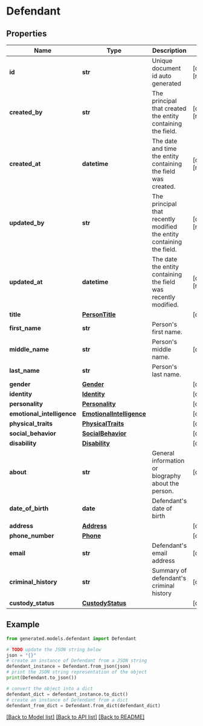 # Defendant


## Properties

Name | Type | Description | Notes
------------ | ------------- | ------------- | -------------
**id** | **str** | Unique document id auto generated | [optional] [readonly] 
**created_by** | **str** | The principal that created the entity containing the field. | [optional] [readonly] 
**created_at** | **datetime** | The date and time the entity containing the field was created. | [optional] [readonly] 
**updated_by** | **str** | The principal that recently modified the entity containing the field. | [optional] [readonly] 
**updated_at** | **datetime** | The date the entity containing the field was recently modified. | [optional] [readonly] 
**title** | [**PersonTitle**](PersonTitle.md) |  | [optional] 
**first_name** | **str** | Person&#39;s first name. | 
**middle_name** | **str** | Person&#39;s middle name. | [optional] 
**last_name** | **str** | Person&#39;s last name. | 
**gender** | [**Gender**](Gender.md) |  | [optional] 
**identity** | [**Identity**](Identity.md) |  | [optional] 
**personality** | [**Personality**](Personality.md) |  | [optional] 
**emotional_intelligence** | [**EmotionalIntelligence**](EmotionalIntelligence.md) |  | [optional] 
**physical_traits** | [**PhysicalTraits**](PhysicalTraits.md) |  | [optional] 
**social_behavior** | [**SocialBehavior**](SocialBehavior.md) |  | [optional] 
**disability** | [**Disability**](Disability.md) |  | [optional] 
**about** | **str** | General information or biography about the person. | [optional] 
**date_of_birth** | **date** | Defendant&#39;s date of birth | 
**address** | [**Address**](Address.md) |  | [optional] 
**phone_number** | [**Phone**](Phone.md) |  | [optional] 
**email** | **str** | Defendant&#39;s email address | [optional] 
**criminal_history** | **str** | Summary of defendant&#39;s criminal history | [optional] 
**custody_status** | [**CustodyStatus**](CustodyStatus.md) |  | [optional] 

## Example

```python
from generated.models.defendant import Defendant

# TODO update the JSON string below
json = "{}"
# create an instance of Defendant from a JSON string
defendant_instance = Defendant.from_json(json)
# print the JSON string representation of the object
print(Defendant.to_json())

# convert the object into a dict
defendant_dict = defendant_instance.to_dict()
# create an instance of Defendant from a dict
defendant_from_dict = Defendant.from_dict(defendant_dict)
```
[[Back to Model list]](../README.md#documentation-for-models) [[Back to API list]](../README.md#documentation-for-api-endpoints) [[Back to README]](../README.md)


